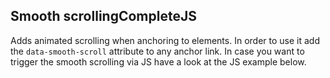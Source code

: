<h2>Smooth scrolling<span class="status complete">Complete</span><span class="status complete">JS</span></h2>

Adds animated scrolling when anchoring to elements. In order to use it add the `data-smooth-scroll` attribute to any anchor link.
In case you want to trigger the smooth scrolling via JS have a look at the JS example below.
